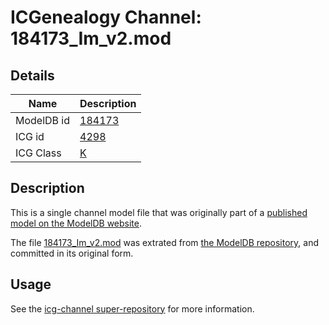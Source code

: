 # ICGenealogy Channel: 184173\_Im\_v2.mod

## Details

Name | Description
---- | -----------
ModelDB id | [184173](http://senselab.med.yale.edu/ModelDB/ShowModel.cshtml?model=184173)
ICG id | [4298](http://icg.neurotheory.ox.ac.uk/channels/1/4298)
ICG Class | [K](http://icg.neurotheory.ox.ac.uk/channels/1)

## Description

This is a single channel model file that was originally part of a [published model on the ModelDB website](http://senselab.med.yale.edu/mModelDB/ShowModel.cshtml?model=184173).

The file [184173\_Im\_v2.mod](184173_Im_v2.mod) was extrated from [the ModelDB repository](http://senselab.med.yale.edu/ModelDB/ShowModel.cshtml?model=184173), and committed in its original form.

## Usage

See the [icg-channel super-repository](https://github.com/icgenealogy/icg-channels) for more information.